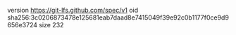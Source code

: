 version https://git-lfs.github.com/spec/v1
oid sha256:3c0206873478e125681eab7daad8e7415049f39e92c0b1177f0ce9d9656e3724
size 232
